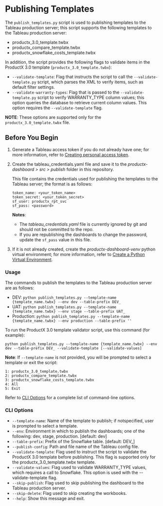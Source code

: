 # Publishing Templates

The `publish_templates.py` script is used to publishing templates to the Tableau production server; this script supports the following templates to the Tableau production server:

* productx_3.0_template.twbx
* productx_compare_template.twbx
* productx_snowflake_costs_template.twbx

In addition, the script provides the following flags to validate items in the ProductX 3.0 template (`productx_3.0_template.twbx`):

* `--validate-template`: Flag that instructs the script to call the `--validate-template.py` script, which parses the XML to verify items, such as default filter settings.
* `--validate-warranty-types`: Flag that is passed to the `--validate-template.py` script to verify WARRANTY_TYPE column values; this option queries the database to retrieve current column values. This option requires the `--validate-template` flag.

**NOTE**: These options are supported only for the `productx_3.0_template.twbx` file.

## Before You Begin

1. Generate a Tableau access token if you do not already have one; for more information, refer to [Creating personal access token](https://help.tableau.com/current/pro/desktop/en-us/useracct.htm#create-and-revoke-personal-access-tokens).

1. Create the tableau_credentials.yaml file and save it to the *productx-dashboard > src > publish* folder in this repository.
    
    This file contains the credentials used for publishing the templates to the Tableau server; the format is as follows:
    ```
    token_name: <your_token_name>
    token_secret: <your_token_secret>
    sf_user: productx_rpt_svc
    sf_pass: <password>
    ```
    **Notes**:
    * The *tableau_credentials.yaml* file is currently ignored by git and should not be committed to the repo.
    * If you are republishing the dashboards to change the password, update the `sf_pass` value in this file.

1. If it is not already created, create the *productx-dashboard-venv* python virtual environment; for more information, refer to [Create a Python Virtual Environment](./docs/create-venv.md).

### Usage

The commands to publish the templates to the Tableau production server are as follows:

* DEV: ```python publish_templates.py --template-name {template_name.twbx} --env dev --table-prefix DEV_```
* UAT: ```python publish_templates.py --template-name {template_name.twbx} --env stage --table-prefix UAT_```
* Production: ```python publish_templates.py --template-name {template_name.twbx} --env production --table-prefix ''```

To run the ProductX 3.0 template validator script, use this command (for example):

```python publish_templates.py --template-name {template_name.twbx} --env dev --table-prefix DEV_ --validate-template [--validate-values]```

**Note**: If `--template-name` is not provided, you will be prompted to select a template or exit the script:

```
1: productx_3.0_template.twbx
2: productx_compare_template.twbx
3: productx_snowflake_costs_template.twbx
4: All
5: Exit
```

Refer to [CLI Options](#cli-options) for a complete list of command-line options.

### CLI Options
* ```--template-name```: Name of the template to publish; if notspecified, user is prompted to select a template.
* ```--env```: Environment in which to publish the dashboards; one of the following: dev, stage, production.
[default: dev]
* ```--table-prefix```: Prefix of the Snowflake table.  [default: DEV_]
* ```--publish-config```: Path and file name of the Tableau config file. 
* ```--validate-template```: Flag used to instruct the script to validate the ProductX 3.0 template before publishing. This flag is supported only for the productx_3.0_template.twbx template.
* ```--validate-values```: Flag used to validate WARRANTY_TYPE values, which requires a call to Snowflake. This option is used with the --validate-template flag.
* ```--skip-publish```: Flag used to skip publishing the dashboard to the Tableau production server.
* ```--skip-delete```: Flag used to skip creating the workbooks.
* ```--help```: Show this message and exit.